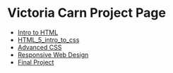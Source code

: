 # Victoria Carn Project Page 

<ul>
    <li><a href="intro_to_html/index.html" target="_blank">Intro to HTML</a></li>
    <li><a href="HTML_5_intro_to_css/index.html" target="_blank">HTML_5_intro_to_css</a></li>
    <li><a href="adv_css/index.html" target="_blank">Advanced CSS</a></li>
    <li><a href="responsive/index.html" target="_blank">Responsive Web Design</a></li>
    <li><a href="Final_Project/index.html" target="_blank">Final Project</a></li>
</ul>
